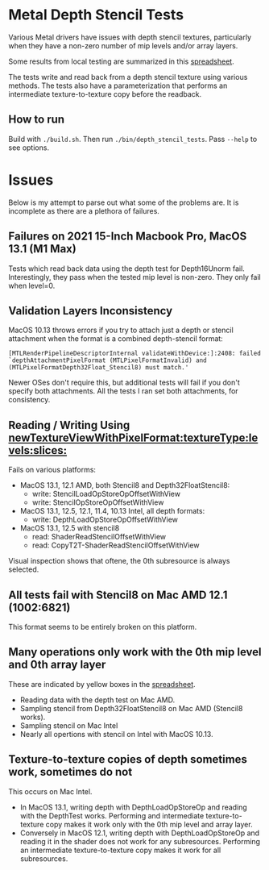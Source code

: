 # Metal Depth Stencil Tests
Various Metal drivers have issues with depth stencil textures, particularly when they have a non-zero number of mip levels and/or array layers.

Some results from local testing are summarized in this [spreadsheet](https://docs.google.com/spreadsheets/d/1G2LuDNlZU1cAuxafvAYHf_HSlQHBYWQXeeBMqfDkvm0/edit).

The tests write and read back from a depth stencil texture using various methods. The tests also have a parameterization that performs an intermediate texture-to-texture copy before the readback.

## How to run
Build with `./build.sh`. Then run `./bin/depth_stencil_tests`. Pass `--help` to see options.

# Issues
Below is my attempt to parse out what some of the problems are. It is incomplete as there are a plethora of failures.

## Failures on 2021 15-Inch Macbook Pro, MacOS 13.1 (M1 Max)
Tests which read back data using the depth test for Depth16Unorm fail. Interestingly, they pass when the tested mip level is non-zero. They only fail when level=0.

## Validation Layers Inconsistency
MacOS 10.13 throws errors if you try to attach just a depth or stencil attachment when the format is a combined depth-stencil format:
```
[MTLRenderPipelineDescriptorInternal validateWithDevice:]:2408: failed `depthAttachmentPixelFormat (MTLPixelFormatInvalid) and (MTLPixelFormatDepth32Float_Stencil8) must match.'
```
Newer OSes don't require this, but additional tests will fail if you don't specify both attachments.
All the tests I ran set both attachments, for consistency.

## Reading / Writing Using [newTextureViewWithPixelFormat:textureType:levels:slices:](https://developer.apple.com/documentation/metal/mtltexture/1515409-newtextureviewwithpixelformat)

Fails on various platforms:
 - MacOS 13.1, 12.1 AMD, both Stencil8 and Depth32FloatStencil8:
   - write: StencilLoadOpStoreOpOffsetWithView
   - write: StencilOpStoreOpOffsetWithView
 - MacOS 13.1, 12.5, 12.1, 11.4, 10.13 Intel, all depth formats:
   - write: DepthLoadOpStoreOpOffsetWithView
 - MacOS 13.1, 12.5 with stencil8
   - read: ShaderReadStencilOffsetWithView
   - read: CopyT2T-ShaderReadStencilOffsetWithView

Visual inspection shows that oftene, the 0th subresource is always selected.

## All tests fail with Stencil8 on Mac AMD 12.1 (1002:6821)
This format seems to be entirely broken on this platform.

## Many operations only work with the 0th mip level and 0th array layer
These are indicated by yellow boxes in the [spreadsheet](https://docs.google.com/spreadsheets/d/1G2LuDNlZU1cAuxafvAYHf_HSlQHBYWQXeeBMqfDkvm0/edit).
 - Reading data with the depth test on Mac AMD.
 - Sampling stencil from Depth32FloatStencil8 on Mac AMD (Stencil8 works).
 - Sampling stencil on Mac Intel
 - Nearly all opertions with stencil on Intel with MacOS 10.13.

## Texture-to-texture copies of depth sometimes work, sometimes do not
This occurs on Mac Intel.
 - In MacOS 13.1, writing depth with DepthLoadOpStoreOp and reading with the DepthTest works.
   Performing and intermediate texture-to-texture copy makes it work only with the 0th mip level and array layer.
 - Conversely in MacOS 12.1, writing depth with DepthLoadOpStoreOp and reading it in the shader does not work for any subresources.
   Performing an intermediate texture-to-texture copy makes it work for all subresources.
